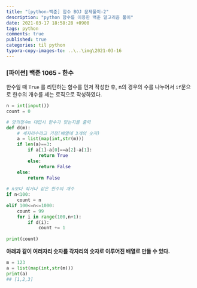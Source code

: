 ```yaml
---
title: "[python-백준] 함수 BOJ 문제풀이-2"
description: "python 함수를 이용한 백준 알고리즘 풀이"
date: 2021-03-17 18:58:28 +0900
tags: python
comments: true
published: true
categories: til python
typora-copy-images-to: ..\..\img\2021-03-16
---
```




### [파이썬] 백준 1065  - 한수

한수일 때 `True` 를 리턴하는 함수를 먼저 작성한 후, n의 경우의 수를 나누어서 `if`문으로 한수의 개수를 세는 로직으로 작성하였다.

```python
n = int(input())
count = 0

# 양의정수m 대입시 한수가 맞는지를 출력
def d(m):
    # 세자리수라고 가정(배열에 3개의 숫자)
    a = list(map(int,str(m)))
    if len(a)==3:
        if a[1]-a[0]==a[2]-a[1]:
            return True
        else:
            return False
    else:
        return False
        
# n보다 작거나 같은 한수의 개수
if n<100:
    count = n
elif 100<=n<=1000:
    count = 99
    for i in range(100,n+1):
        if d(i):
            count += 1
    
print(count)
```

**아래과 같이 여러자리 숫자를 각자리의 숫자로 이루어진 배열로 만들 수 있다.**

```python
m = 123
a = list(map(int,str(m)))
print(a)
## [1,2,3]
```
